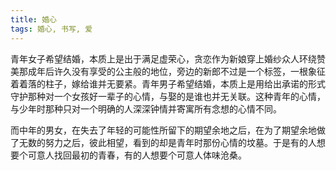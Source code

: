 ```yaml
---
title: 婚心
tags: 婚心, 书写, 爱
---
```



青年女子希望结婚，本质上是出于满足虚荣心，贪恋作为新娘穿上婚纱众人环绕赞美那成年后许久没有享受的公主般的地位，旁边的新郎不过是一个标签，一根象征着着落的柱子，嫁给谁并无要紧。青年男子希望结婚，本质上是用给出承诺的形式守护那种对一个女孩好一辈子的心情，与娶的是谁也并无关联。这种青年的心情，与少年时那种只对一个明确的人深深钟情并寄寓所有念想的心情不同。

而中年的男女，在失去了年轻的可能性所留下的期望余地之后，在为了期望余地做了无数的努力之后，彼此相望，看到的却是青年时那份心情的坟墓。于是有的人想要个可意人找回最初的青春，有的人想要个可意人体味沧桑。


